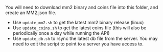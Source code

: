 You will need to download mm2 binary and coins file into this folder, and create an MM2.json file.

- Use `update_mm2.sh` to get the latest mm2 binary release (linux)
- Use `update_coins.sh` to get the latest coins file (this will also be periodically once a day while running the API)
- Use `update_db.sh` to rsync the latest db file from the server. You may need to edit the script to point to a server you have access to.